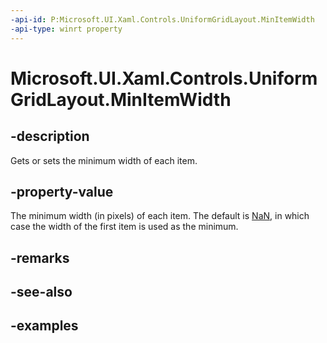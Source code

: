 ```yaml
---
-api-id: P:Microsoft.UI.Xaml.Controls.UniformGridLayout.MinItemWidth
-api-type: winrt property
---
```


# Microsoft.UI.Xaml.Controls.UniformGridLayout.MinItemWidth

<!--
public double MinItemWidth { get; set; }
-->

## -description

Gets or sets the minimum width of each item.

## -property-value

The minimum width (in pixels) of each item. The default is [NaN](/dotnet/api/system.double.nan?view=dotnet-uwp-10.0&preserve-view=true), in which case the width of the first item is used as the minimum.

## -remarks

## -see-also

## -examples

